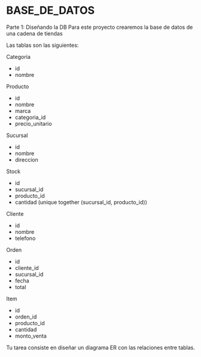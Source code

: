 # BASE_DE_DATOS

Parte 1: Diseñando la DB
Para este proyecto crearemos la base de datos de una cadena de tiendas

Las tablas son las siguientes:

Categoria
* id
* nombre

Producto
* id
* nombre
* marca
* categoria_id
* precio_unitario

Sucursal
* id
* nombre
* direccion

Stock
* id
* sucursal_id
* producto_id
* cantidad
(unique together (sucursal_id, producto_id))

Cliente
* id
* nombre
* telefono

Orden
* id
* cliente_id
* sucursal_id
* fecha
* total

Item
* id
* orden_id
* producto_id
* cantidad
* monto_venta

Tu tarea consiste en diseñar un diagrama ER con las relaciones entre tablas.
